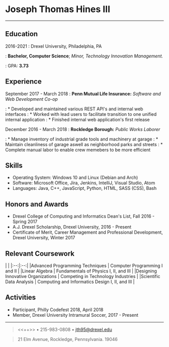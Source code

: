 # Joseph Thomas Hines III

----

Education
---------

2016-2021
:   Drexel University, Philadelphia, PA

:   **Bachelor, Computer Science**;  *Minor, Technology Innovation Management.*

:   GPA: **3.73**

Experience
----------

September 2017 - March 2018
: **Penn Mutual Life Insurance:** *Software and Web Development Co-op*

: * Developed and maintained various REST API's and internal web interfaces
: * Worked with lead users to facilitate transition to one unified internal application
: * Finished internal web application's first release

December 2016 - March 2018
: **Rockledge Borough:** *Public Works Laborer*

: * Manage inventory of industrial grade tools and machinery at garage
: * Maintain cleanliness of garage aswell as neighborhood parks and streets
: * Complete manual labor to enable crew memebers to be more efficient

Skills
----------

 + Operating System: Windows 10 and Linux (Debian and Arch)
 + Software: Microsoft Office, Jira, Jenkins, IntelliJ, Visual Studio, Atom
 + Languages: Java, C++, JavaScript, Python, HTML, SASS (CSS), Bash

Honors and Awards
----------

 + Drexel College of Computing and Informatics Dean's List, Fall 2016 - Spring 2017
 + A.J. Drexel Scholarship, Drexel University, 2016 - Present
 + Certificate of Merit, Career Management and Professional Development, Drexel University, Winter 2017

Relevant Coursework
----------

| |
|:--:|:--:|
|Advanced Programming Techniques | Computer Programming I and II |
|Linear Algebra | Fundamentals of Physics I, II, and III |
|Designing Innovative Organizations | Competing in Technology Industries |
|Scientific Data Analysis | Computing and Informatics Design I, II, and III |

Activities
----------
 + Participant, Philly Codefest 2018, April 2018
 + Member, Drexel University Intramural Soccer, 2017 - Present

----

> <<++>> • 215-983-0808 • <jth95@drexel.edu>

> 21 Elm Avenue, Rockledge, Pennsylvania. 19046
